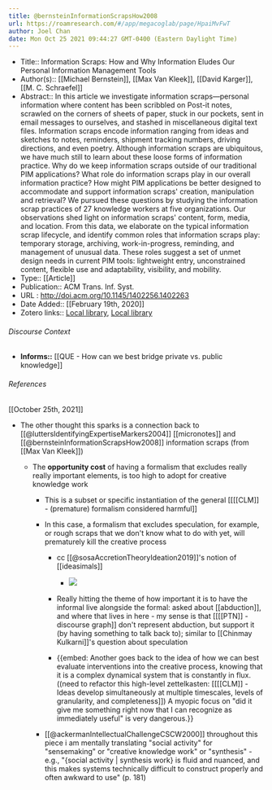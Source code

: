 ```yaml
---
title: @bernsteinInformationScrapsHow2008
url: https://roamresearch.com/#/app/megacoglab/page/HpaiMvFwT
author: Joel Chan
date: Mon Oct 25 2021 09:44:27 GMT-0400 (Eastern Daylight Time)
---
```


- Title:: Information Scraps: How and Why Information Eludes Our Personal Information Management Tools
- Author(s):: [[Michael Bernstein]], [[Max Van Kleek]], [[David Karger]], [[M. C. Schraefel]]
- Abstract:: In this article we investigate information scraps—personal information where content has been scribbled on Post-it notes, scrawled on the corners of sheets of paper, stuck in our pockets, sent in email messages to ourselves, and stashed in miscellaneous digital text files. Information scraps encode information ranging from ideas and sketches to notes, reminders, shipment tracking numbers, driving directions, and even poetry. Although information scraps are ubiquitous, we have much still to learn about these loose forms of information practice. Why do we keep information scraps outside of our traditional PIM applications? What role do information scraps play in our overall information practice? How might PIM applications be better designed to accommodate and support information scraps' creation, manipulation and retrieval? We pursued these questions by studying the information scrap practices of 27 knowledge workers at five organizations. Our observations shed light on information scraps' content, form, media, and location. From this data, we elaborate on the typical information scrap lifecycle, and identify common roles that information scraps play: temporary storage, archiving, work-in-progress, reminding, and management of unusual data. These roles suggest a set of unmet design needs in current PIM tools: lightweight entry, unconstrained content, flexible use and adaptability, visibility, and mobility.
- Type:: [[Article]]
- Publication:: ACM Trans. Inf. Syst.
- URL : http://doi.acm.org/10.1145/1402256.1402263
- Date Added:: [[February 19th, 2020]]
- Zotero links:: [Local library](zotero://select/groups/2451508/items/V7VI3EKS), [Local library](https://www.zotero.org/groups/2451508/items/V7VI3EKS)

###### Discourse Context

- **Informs::** [[QUE - How can we best bridge private vs. public knowledge]]

###### References

[[October 25th, 2021]]

- The other thought this sparks is a connection back to [[@luttersIdentifyingExpertiseMarkers2004]] [[micronotes]] and [[@bernsteinInformationScrapsHow2008]] information scraps (from [[Max Van Kleek]])

    - The **opportunity cost** of having a formalism that excludes really really important elements, is too high to adopt for creative knowledge work

        - This is a subset or specific instantiation of the general [[[[CLM]] - (premature) formalism considered harmful]]

        - In this case, a formalism that excludes speculation, for example, or rough scraps that we don't know what to do with yet, will prematurely kill the creative process

            - cc [[@sosaAccretionTheoryIdeation2019]]'s notion of [[ideasimals]]

                - ![](https://firebasestorage.googleapis.com/v0/b/firescript-577a2.appspot.com/o/imgs%2Fapp%2Fmegacoglab%2FtylSnkBRWv?alt=media&token=a9e87c17-5bee-4c99-a515-aeb10cd234e5)

            - Really hitting the theme of how important it is to have the informal live alongside the formal: asked about [[abduction]], and where that lives in here - my sense is that [[[[PTN]] - discourse graph]] don't represent abduction, but support it (by having something to talk back to); similar to [[Chinmay Kulkarni]]'s question about speculation

            - {{embed: Another goes back to the idea of how we can best evaluate interventions into the creative process, knowing that it is a complex dynamical system that is constantly in flux. ((need to refactor this high-level zettelkasten: [[[[CLM]] - Ideas develop simultaneously at multiple timescales, levels of granularity, and completeness]]) A myopic focus on "did it give me something right now that I can recognize as immediately useful" is very dangerous.}}

        - [[@ackermanIntellectualChallengeCSCW2000]] throughout this piece i am mentally translating "social activity" for "sensemaking" or "creative knowledge work" or "synthesis" - e.g., "{social activity | synthesis work} is fluid and nuanced, and this makes systems technically difficult to construct properly and often awkward to use" (p. 181)
